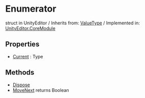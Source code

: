 # Enumerator
struct in UnityEditor
 / Inherits from: <a href="https://docs.unity3d.com/6000.0/Documentation/ScriptReference/ValueType.html" target="_blank">ValueType</a> / Implemented in: <a href="https://docs.unity3d.com/6000.0/Documentation/ScriptReference/UnityEditor.CoreModule.html" target="_blank">UnityEditor.CoreModule</a>
## Properties
- <a href="https://docs.unity3d.com/6000.0/Documentation/ScriptReference/Enumerator-Current.html" target="_blank">Current</a> : Type
## Methods
- <a href="https://docs.unity3d.com/6000.0/Documentation/ScriptReference/Enumerator.Dispose.html" target="_blank">Dispose</a>
- <a href="https://docs.unity3d.com/6000.0/Documentation/ScriptReference/Enumerator.MoveNext.html" target="_blank">MoveNext</a> returns Boolean
